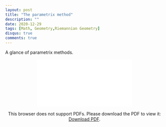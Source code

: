 ```yaml
---
layout: post
title: "The parametrix method"
description: ""
date: 2020-12-29
tags: [Math, Geometry,Riemannian Geometry]
disqus: true
comments: true
---
```


A glance of parametrix methods.<!--more-->
<div style="margin:0 auto;text-align:center">
<object data="pdfs/parametrix.pdf" type="application/pdf" width="80%" height="500px">
    <embed src="pdfs/parametrix.pdf">
        <p>This browser does not support PDFs. Please download the PDF to view it: <a href="pdfs/parametrix.pdf">Download PDF</a>.</p>
    </embed>
</object>
</div>